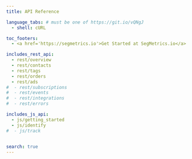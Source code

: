 ```yaml
---
title: API Reference

language_tabs: # must be one of https://git.io/vQNgJ
  - shell: cURL

toc_footers:
  - <a href='https://segmetrics.io'>Get Started at SegMetrics.io</a>

includes_rest_api:
  - rest/overview
  - rest/contacts
  - rest/tags
  - rest/orders
  - rest/ads
#  - rest/subscriptions
#  - rest/events
#  - rest/integrations
#  - rest/errors

includes_js_api:
  - js/getting_started
  - js/identify
#  - js/track
  

search: true
---
```

